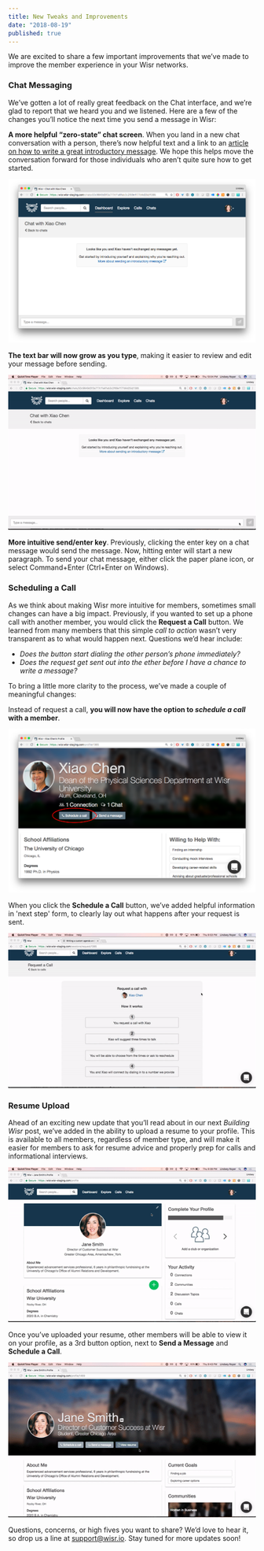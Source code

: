 ```yaml
---
title: New Tweaks and Improvements
date: "2018-08-19"
published: true
---
```


We are excited to share a few important improvements that we’ve made to improve the member experience in your Wisr networks.

### Chat Messaging

We’ve gotten a lot of really great feedback on the Chat interface, and we’re glad to report that we heard you and we listened. Here are a few of the changes you’ll notice the next time you send a message in Wisr: 

**A more helpful “zero-state” chat screen**. When you land in a new chat conversation with a person, there’s now helpful text and a link to an [article on how to write a great introductory message](https://help.wisr.io/messaging/sending-a-professional-introductory-message). We hope this helps move the conversation forward for those individuals who aren’t quite sure how to get started.

![Image of empty chat message screen with new help language](./chat-zero-state.png)

**The text bar will now grow as you type**, making it easier to review and edit your message before sending.

![Gif of a person typing in a chat screen and showing the text box grow](./chat-text-expand.gif)

**More intuitive send/enter key**. Previously, clicking the enter key on a chat message would send the message. Now, hitting enter will start a new paragraph. To send your chat message, either click the paper plane icon, or select Command+Enter (Ctrl+Enter on Windows).


### Scheduling a Call

As we think about making Wisr more intuitive for members, sometimes small changes can have a big impact. Previously, if you wanted to set up a phone call with another member, you would click the **Request a Call** button. We learned from many members that this simple _call to action_ wasn’t very transparent as to what would happen next. Questions we’d hear include:

- _Does the button start dialing the other person’s phone immediately?_
- _Does the request get sent out into the ether before I have a chance to write a message?_

To bring a little more clarity to the process, we’ve made a couple of meaningful changes: 

Instead of request a call, **you will now have the option to _schedule a call_ with a member**.

![Image of Wisr profile showing a new schedule a call button option](./schedule-a-call-button.png)

When you click the **Schedule a Call** button, we’ve added helpful information in 'next step' form, to clearly lay out what happens after your request is sent. 

![Gif of a person viewing the new help text on the schedule a call screen](./schedule-call-tips.gif)


### Resume Upload

Ahead of an exciting new update that you’ll read about in our next _Building Wisr_ post, we’ve added in the ability to upload a resume to your profile. This is available to all members, regardless of member type, and will make it easier for members to ask for resume advice and properly prep for calls and informational interviews.

![Gif of a person uploading a resume to their Wisr profile](./resume-upload.gif)

Once you’ve uploaded your resume, other members will be able to view it on your profile, as a 3rd button option, next to **Send a Message** and **Schedule a Call**.

![Gif of a person looking at a profile and seeing the new view resume button](./view-resume.gif)

Questions, concerns, or high fives you want to share? We’d love to hear it, so drop us a line at support@wisr.io. Stay tuned for more updates soon!
